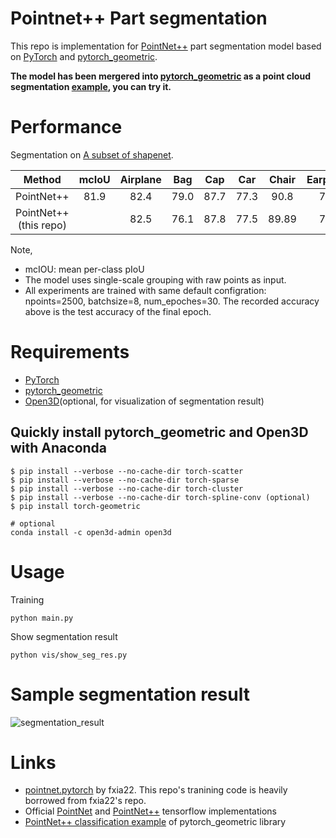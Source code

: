 # Pointnet++ Part segmentation
This repo is implementation for [PointNet++](https://arxiv.org/abs/1706.02413) part segmentation model based on [PyTorch](https://pytorch.org) and [pytorch_geometric](https://github.com/rusty1s/pytorch_geometric). 

**The model has been mergered into [pytorch_geometric](https://github.com/rusty1s/pytorch_geometric) as a point cloud segmentation [example](https://github.com/rusty1s/pytorch_geometric/blob/master/examples/pointnet2_segmentation.py), you can try it.**

# Performance
Segmentation on  [A subset of shapenet](http://web.stanford.edu/~ericyi/project_page/part_annotation/index.html).

| Method | mcIoU|Airplane|Bag|Cap|Car|Chair|Earphone|Guitar|Knife|Lamp|Laptop|Motorbike|Mug|Pistol|Rocket|Skateboard|Table
| :---: | :---: | :---: | :---: | :---: | :---: | :---: | :---: | :---: | :---: | :---: | :---: | :---: | :---: | :---: | :---: | :---: | :---: | 
| PointNet++   | 81.9| 82.4| 79.0| 87.7| 77.3 |90.8| 71.8| 91.0| 85.9| 83.7| 95.3| 71.6| 94.1| 81.3| 58.7| 76.4| 82.6| 
| PointNet++(this repo) || 82.5| 76.1| 87.8| 77.5| 89.89| 73.7| | | | 95.3| 70.5


Note,
- mcIOU: mean per-class pIoU
- The model uses single-scale grouping with raw points as input.
- All experiments are trained with same default configration: npoints=2500, batchsize=8, num_epoches=30. The recorded accuracy above is the test accuracy of the final epoch.


# Requirements
- [PyTorch](https://pytorch.org)
- [pytorch_geometric](https://github.com/rusty1s/pytorch_geometric)
- [Open3D](https://github.com/intel-isl/Open3D)(optional, for visualization of segmentation result)

## Quickly install pytorch_geometric and Open3D with Anaconda
```
$ pip install --verbose --no-cache-dir torch-scatter
$ pip install --verbose --no-cache-dir torch-sparse
$ pip install --verbose --no-cache-dir torch-cluster
$ pip install --verbose --no-cache-dir torch-spline-conv (optional)
$ pip install torch-geometric
```

```
# optional
conda install -c open3d-admin open3d
```

# Usage
Training
```
python main.py
```

Show segmentation result
```
python vis/show_seg_res.py
```

# Sample segmentation result
![segmentation_result](figs/segmentation_result.png)


# Links
-  [pointnet.pytorch](https://github.com/fxia22/pointnet.pytorch) by fxia22. This repo's tranining code is heavily borrowed from fxia22's repo.
- Official [PointNet](https://github.com/charlesq34/pointnet) and [PointNet++](https://github.com/charlesq34/pointnet2) tensorflow implementations
- [PointNet++ classification example](https://github.com/rusty1s/pytorch_geometric/blob/master/examples/pointnet2_classification.py) of pytorch_geometric library
